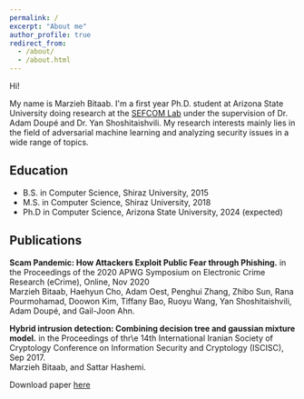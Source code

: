 ```yaml
---
permalink: /
excerpt: "About me"
author_profile: true
redirect_from: 
  - /about/
  - /about.html
---
```


Hi!   
   
My name is Marzieh Bitaab. I'm a first year Ph.D. student at Arizona State University doing research at the [SEFCOM Lab](https://sefcom.asu.edu/) under the supervision of Dr. Adam Doupé and Dr. Yan Shoshitaishvili. My research interests mainly lies in the field of adversarial machine learning and analyzing security issues in a wide range of topics.


## Education
* B.S. in Computer Science, Shiraz University, 2015
* M.S. in Computer Science, Shiraz University, 2018
* Ph.D in Computer Science, Arizona State University, 2024 (expected)


## Publications

**Scam Pandemic: How Attackers Exploit Public Fear through Phishing.**
in the Proceedings of the 2020 APWG Symposium on Electronic Crime Research (eCrime), Online, Nov 2020   
Marzieh Bitaab, Haehyun Cho, Adam Oest, Penghui Zhang, Zhibo Sun, Rana Pourmohamad, Doowon Kim, Tiffany Bao, Ruoyu Wang, Yan Shoshitaishvili, Adam Doupé, and Gail-Joon Ahn.

**Hybrid intrusion detection: Combining decision tree and gaussian mixture model.**
in the Proceedings of thr\e 14th International Iranian Society of Cryptology Conference on Information Security and Cryptology (ISCISC), Sep 2017.   
Marzieh Bitaab, and Sattar Hashemi.

Download paper [here](http://mbitaab.github.io/files/intrusiondetection.pdf)
